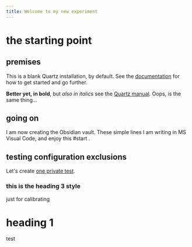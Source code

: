 ```yaml
---
title: Welcome to my new experiment
---
```


# the starting point

## premises

This is a blank Quartz installation, by default.
See the [documentation](https://quartz.jzhao.xyz) for how to get started and go further.

**Better yet, in bold**, but *also in italics* see the [Quartz manual](https://quartz.jzhao.xyz/). Oops, is the same thing...

## going on

I am now creating the Obsidian vault. These simple lines I am writing in MS Visual Code, and enjoy this #start .

## testing configuration exclusions

Let's create [one private test](private/private-test.md).

### this is the heading 3 style

just for calibrating

# heading 1

test

